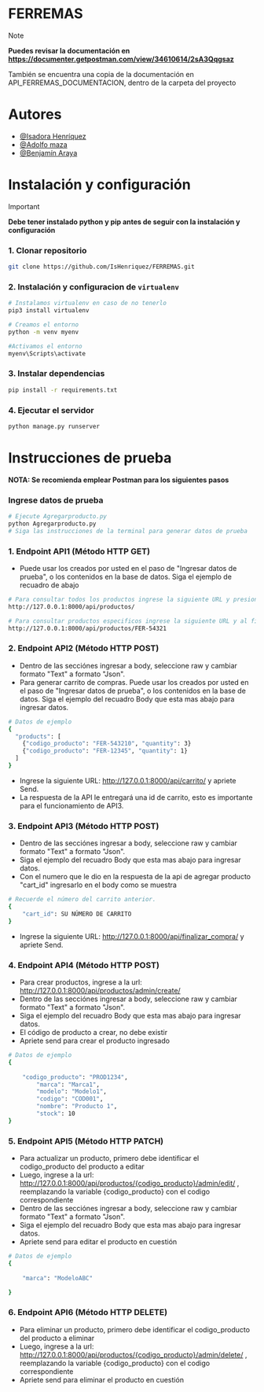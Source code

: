 
# FERREMAS

> [!NOTE]
> **Puedes revisar la documentación en https://documenter.getpostman.com/view/34610614/2sA3Qqgsaz** 

También se encuentra una copia de la documentación en API_FERREMAS_DOCUMENTACION, dentro de la carpeta del proyecto


# Autores

- [@Isadora Henríquez](https://github.com/IsHenriquez)
- [@Adolfo maza](https://github.com/aamzp)
- [@Benjamín Araya](https://github.com/benja2203)


# Instalación y configuración

> [!IMPORTANT]
> **Debe tener instalado python y pip antes de seguir con la instalación y configuración** 

### 1. Clonar repositorio
```bash
git clone https://github.com/IsHenriquez/FERREMAS.git
```



### 2. Instalación y configuracion de `virtualenv` 
```bash 
# Instalamos virtualenv en caso de no tenerlo
pip3 install virtualenv
```
```bash
# Creamos el entorno
python -m venv myenv
```
```bash
#Activamos el entorno
myenv\Scripts\activate
```

### 3. Instalar dependencias
```bash
pip install -r requirements.txt
```

### 4. Ejecutar el servidor
```bash
python manage.py runserver
```

# Instrucciones de prueba

**NOTA: Se recomienda emplear Postman para los siguientes pasos**

### Ingrese datos de prueba

```bash
# Ejecute Agregarproducto.py
python Agregarproducto.py
# Siga las instrucciones de la terminal para generar datos de prueba
```

### 1. Endpoint API1 (Método HTTP GET)
- Puede usar los creados por usted en el paso de "Ingresar datos de prueba", o los contenidos en la base de datos. Siga el ejemplo de recuadro de abajo

```bash
# Para consultar todos los productos ingrese la siguiente URL y presione send:
http://127.0.0.1:8000/api/productos/

# Para consultar productos especificos ingrese la siguiente URL y al final colocar el codigo del producto por ejemplo:
http://127.0.0.1:8000/api/productos/FER-54321
```

### 2. Endpoint API2 (Método HTTP POST)
- Dentro de las secciónes ingresar a body, seleccione raw y cambiar formato "Text" a formato "Json".
- Para generar carrito de compras. Puede usar los creados por usted en el paso de "Ingresar datos de prueba", o los contenidos en la base de datos. Siga el ejemplo del recuadro Body que esta mas abajo para ingresar datos.

```bash
# Datos de ejemplo
{
  "products": [
    {"codigo_producto": "FER-543210", "quantity": 3}
    {"codigo_producto": "FER-12345", "quantity": 1}
  ]
}
```
* Ingrese la siguiente URL: http://127.0.0.1:8000/api/carrito/ y apriete Send.
* La respuesta de la API le entregará una id de carrito, esto es importante para el funcionamiento de API3.

### 3. Endpoint API3 (Método HTTP POST)
- Dentro de las secciónes ingresar a body, seleccione raw y cambiar formato "Text" a formato "Json".
- Siga el ejemplo del recuadro Body que esta mas abajo para ingresar datos.
- Con el numero que le dio en la respuesta de la api de agregar producto "cart_id" ingresarlo en el body como se muestra

```bash
# Recuerde el número del carrito anterior.
{
    "cart_id": SU NÚMERO DE CARRITO
}
```
* Ingrese la siguiente URL: http://127.0.0.1:8000/api/finalizar_compra/ y apriete Send.


### 4. Endpoint API4 (Método HTTP POST)

* Para crear productos, ingrese a la url: http://127.0.0.1:8000/api/productos/admin/create/
* Dentro de las secciónes ingresar a body, seleccione raw y cambiar formato "Text" a formato "Json".
* Siga el ejemplo del recuadro Body que esta mas abajo para ingresar datos.
* El código de producto a crear, no debe existir
* Apriete send para crear el producto ingresado

```bash
# Datos de ejemplo
{
    
    "codigo_producto": "PROD1234",
        "marca": "Marca1",
        "modelo": "Modelo1",
        "codigo": "COD001",
        "nombre": "Producto 1",
        "stock": 10
}
```

### 5. Endpoint API5 (Método HTTP PATCH)
* Para actualizar un producto, primero debe identificar el codigo_producto del producto a editar
* Luego, ingrese a la url: http://127.0.0.1:8000/api/productos/{codigo_producto}/admin/edit/ , reemplazando la variable {codigo_producto} con el codigo correspondiente
* Dentro de las secciónes ingresar a body, seleccione raw y cambiar formato "Text" a formato "Json".
* Siga el ejemplo del recuadro Body que esta mas abajo para ingresar datos.
* Apriete send para editar el producto en cuestión


```bash
# Datos de ejemplo
{
    
    "marca": "ModeloABC"

}
```

### 6. Endpoint API6 (Método HTTP DELETE)

* Para eliminar un producto, primero debe identificar el codigo_producto del producto a eliminar
* Luego, ingrese a la url: http://127.0.0.1:8000/api/productos/{codigo_producto}/admin/delete/ , reemplazando la variable {codigo_producto} con el codigo correspondiente
* Apriete send para eliminar el producto en cuestión

